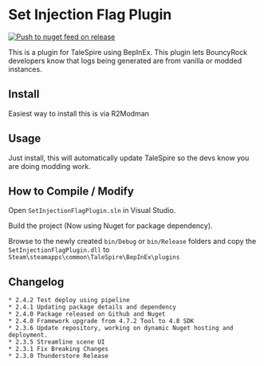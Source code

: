 # Set Injection Flag Plugin 
[![Push to nuget feed on release](https://github.com/TaleSpire-Modding/SetInjectionFlag/actions/workflows/release.yml/badge.svg)](https://github.com/TaleSpire-Modding/SetInjectionFlag/actions/workflows/release.yml)

This is a plugin for TaleSpire using BepInEx. This plugin lets BouncyRock developers know that logs being generated are from vanilla or modded instances.

## Install

Easiest way to install this is via R2Modman

## Usage

Just install, this will automatically update TaleSpire so the devs know you are doing modding work.

## How to Compile / Modify

Open ```SetInjectionFlagPlugin.sln``` in Visual Studio.

Build the project (Now using Nuget for package dependency).

Browse to the newly created ```bin/Debug``` or ```bin/Release``` folders and copy the ```SetInjectionFlagPlugin.dll``` to ```Steam\steamapps\common\TaleSpire\BepInEx\plugins```

## Changelog
```
* 2.4.2 Test deploy using pipeline
* 2.4.1 Updating package details and dependency
* 2.4.0 Package released on Github and Nuget
* 2.4.0 Framework upgrade from 4.7.2 Tool to 4.8 SDK
* 2.3.6 Update repository, working on dynamic Nuget hosting and deployment.
* 2.3.5 Streamline scene UI
* 2.3.1 Fix Breaking Changes
* 2.3.0 Thunderstore Release
```
